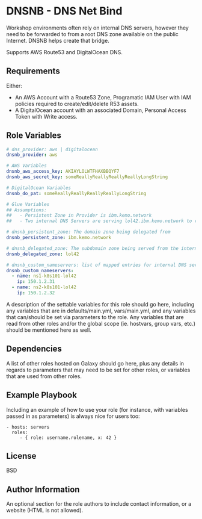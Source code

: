 DNSNB - DNS Net Bind
=========

Workshop environments often rely on internal DNS servers, however they need to be forwarded to from a root DNS zone available on the public Internet.  DNSNB helps create that bridge.

Supports AWS Route53 and DigitalOcean DNS.

Requirements
------------

Either:

- An AWS Account with a Route53 Zone, Programatic IAM User with IAM policies required to create/edit/delete R53 assets.
- A DigitalOcean account with an associated Domain, Personal Access Token with Write access.

Role Variables
--------------

```yaml
# dns_provider: aws | digitalocean
dnsnb_provider: aws

# AWS Variables
dnsnb_aws_access_key: AKIAYLOLWTFHAXBBQYF7
dnsnb_aws_secret_key: someReallyReallyReallyReallyLongString

# DigitalOcean Variables
dnsnb_do_pat: someReallyReallyReallyReallyLongString

# Glue Variables
## Assumptions:
##   - Persistent Zone in Provider is ibm.kemo.network
##   - Two internal DNS Servers are serving lol42.ibm.kemo.network to resolve FQDNs such as bastion.lol42.ibm.kemo.network

# dnsnb_persistent_zone: The domain zone being delegated from
dnsnb_persistent_zone: ibm.kemo.network

# dnsnb_delegated_zone: The subdomain zone being served from the internal DNS servers
dnsnb_delegated_zone: lol42

# dnsnb_custom_nameservers: list of mapped entries for internal DNS servers
dnsnb_custom_nameservers:
  - name: ns1-k8s101-lol42
    ip: 150.1.2.31
  - name: ns2-k8s101-lol42
    ip: 150.1.2.32

```

A description of the settable variables for this role should go here, including any variables that are in defaults/main.yml, vars/main.yml, and any variables that can/should be set via parameters to the role. Any variables that are read from other roles and/or the global scope (ie. hostvars, group vars, etc.) should be mentioned here as well.

Dependencies
------------

A list of other roles hosted on Galaxy should go here, plus any details in regards to parameters that may need to be set for other roles, or variables that are used from other roles.

Example Playbook
----------------

Including an example of how to use your role (for instance, with variables passed in as parameters) is always nice for users too:

    - hosts: servers
      roles:
         - { role: username.rolename, x: 42 }

License
-------

BSD

Author Information
------------------

An optional section for the role authors to include contact information, or a website (HTML is not allowed).
